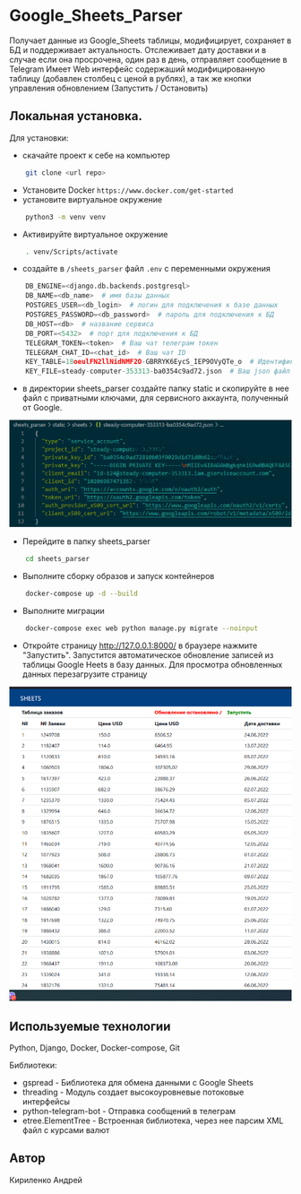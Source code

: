 # Google_Sheets_Parser
Получает данные из Google_Sheets таблицы, модифицирует, сохраняет в БД и поддерживает актуальность.
Отслеживает дату доставки и в случае если она просрочена, один раз в день, отправляет сообщение в Telegram
Имеет Web интерфейс содержаший модифицированную таблицу (добавлен столбец с ценой в рублях), а так же кнопки управления обновлением (Запустить / Остановить)

## Локальная установка. 
Для установки: 
* скачайте проект к себе на компьютер 
```bash
    git clone <url repo>
```
* Установите Docker 
```https://www.docker.com/get-started```
* установите виртуальное окружение
```bash
    python3 -m venv venv
```
* Активируйте виртуальное окружение
```bash
    . venv/Scripts/activate
```
* создайте в ```/sheets_parser``` файл ```.env``` с переменными окружения
```python
    DB_ENGINE=<django.db.backends.postgresql>
    DB_NAME=<db_name>  # имя базы данных
    POSTGRES_USER=<db_login>  # логин для подключения к базе данных
    POSTGRES_PASSWORD=<db_password>  # пароль для подключения к БД
    DB_HOST=<db>  # название сервиса
    DB_PORT=<5432>  # порт для подключения к БД
    TELEGRAM_TOKEN=<token>  # Ваш чат телеграм токен
    TELEGRAM_CHAT_ID=<chat_id>  # Ваш чат ID
    KEY_TABLE=18oeulFN2llNidNMF2O-GBRRYK6EycS_IEP9OVyQTe_o  # Идентификатор таблицы Google Sheets (Можно скопировать из URL таблицы)
    KEY_FILE=steady-computer-353313-ba0354c9ad72.json  # Ваш json файл c с настройками авторизации
```
* в директории sheets_parser создайте папку static и скопируйте в нее файл с приватными ключами, для сервисного аккаунта, полученный от Google.

<img src="readme_assets/maxresd.png">

* Перейдите в папку sheets_parser
```bash
    cd sheets_parser
```

* Выполните сборку образов и запуск контейнеров
```bash
    docker-compose up -d --build
```
* Выполните миграции
```bash
    docker-compose exec web python manage.py migrate --noinput
```
* Откройте страницу http://127.0.0.1:8000/ в браузере нажмите "Запустить".
Запустится автоматическое обновление записей из таблицы Google Heets в базу данных.
Для просмотра обновленных данных перезагрузите страницу

<img src="readme_assets/site_image.png">



## Используемые технологии

Python, Django, Docker, Docker-compose, Git

Библиотеки:
- gspread - Библиотека для обмена данными с Google Sheets
- threading - Модуль создает высокоуровневые потоковые интерфейсы
- python-telegram-bot - Отправка сообщений в телеграм
- etree.ElementTree - Встроенная библиотека, через нее парсим XML файл с курсами валют


## Автор
Кириленко Андрей
